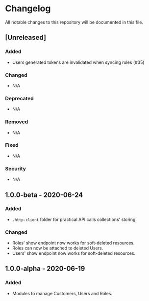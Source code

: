 # Changelog

All notable changes to this repository will be documented in this file.

## [Unreleased]

### Added

- Users generated tokens are invalidated when syncing roles (#35)

### Changed

- N/A

### Deprecated

- N/A

### Removed

- N/A

### Fixed

- N/A

### Security

- N/A

## 1.0.0-beta - 2020-06-24

### Added

- `.http-client` folder for practical API calls collections' storing.

### Changed

- Roles' show endpoint now works for soft-deleted resources.
- Roles can now be attached to deleted Users.
- Users' show endpoint now works for soft-deleted resources.

## 1.0.0-alpha - 2020-06-19

### Added

- Modules to manage Customers, Users and Roles.
